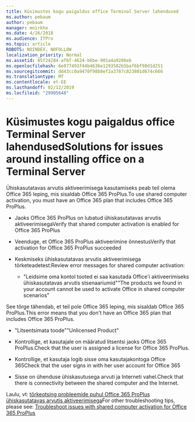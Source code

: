 ```yaml
---
title: Küsimustes kogu paigaldus office Terminal Server lahendused
ms.author: pebaum
author: pebaum
manager: mnirkhe
ms.date: 4/26/2018
ms.audience: ITPro
ms.topic: article
ROBOTS: NOINDEX, NOFOLLOW
localization_priority: Normal
ms.assetid: 85f24284-af6f-4624-b6be-901a4a9206eb
ms.openlocfilehash: 6e877493f44b4636e1293582b5baf6bf98d1d251
ms.sourcegitcommit: dd43cc0a9470f98b8ef2a3787c823801d674c666
ms.translationtype: MT
ms.contentlocale: et-EE
ms.lasthandoff: 02/12/2019
ms.locfileid: "29905648"
---
```

# <a name="solutions-for-issues-around-installing-office-on-a-terminal-server"></a><span data-ttu-id="7fb60-102">Küsimustes kogu paigaldus office Terminal Server lahendused</span><span class="sxs-lookup"><span data-stu-id="7fb60-102">Solutions for issues around installing office on a Terminal Server</span></span>

<span data-ttu-id="7fb60-103">Ühiskasutatavas arvutis aktiveerimisega kasutamiseks peab teil olema Office 365 leping, mis sisaldab Office 365 ProPlus.</span><span class="sxs-lookup"><span data-stu-id="7fb60-103">To use shared computer activation, you must have an Office 365 plan that includes Office 365 ProPlus.</span></span>
  
- <span data-ttu-id="7fb60-104">Jaoks Office 365 ProPlus on lubatud ühiskasutatavas arvutis aktiveerimisega</span><span class="sxs-lookup"><span data-stu-id="7fb60-104">Verify that shared computer activation is enabled for Office 365 ProPlus</span></span>
    
- <span data-ttu-id="7fb60-105">Veenduge, et Office 365 ProPlus aktiveerimine õnnestus</span><span class="sxs-lookup"><span data-stu-id="7fb60-105">Verify that activation for Office 365 ProPlus succeeded</span></span>
    
- <span data-ttu-id="7fb60-106">Keskmiseks ühiskasutatavas arvutis aktiveerimisega tõrketeadetest:</span><span class="sxs-lookup"><span data-stu-id="7fb60-106">Review error messages for shared computer activation:</span></span>
    
  - <span data-ttu-id="7fb60-107">"Leidsime oma kontol tooted ei saa kasutada Office'i aktiveerimiseks ühiskasutatavas arvutis stsenaariumid"</span><span class="sxs-lookup"><span data-stu-id="7fb60-107">"The products we found in your account cannot be used to activate Office in shared computer scenarios"</span></span>
  
<span data-ttu-id="7fb60-108">See tõrge tähendab, et teil pole Office 365 leping, mis sisaldab Office 365 ProPlus.</span><span class="sxs-lookup"><span data-stu-id="7fb60-108">This error means that you don't have an Office 365 plan that includes Office 365 ProPlus.</span></span>
    
  - <span data-ttu-id="7fb60-109">"Litsentsimata toode"</span><span class="sxs-lookup"><span data-stu-id="7fb60-109">"Unlicensed Product"</span></span>
    
  - <span data-ttu-id="7fb60-110">Kontrollige, et kasutajale on määratud litsentsi jaoks Office 365 ProPlus.</span><span class="sxs-lookup"><span data-stu-id="7fb60-110">Check that the user is assigned a license for Office 365 ProPlus.</span></span>
    
  - <span data-ttu-id="7fb60-111">Kontrollige, et kasutaja logib sisse oma kasutajakontoga Office 365</span><span class="sxs-lookup"><span data-stu-id="7fb60-111">Check that the user signs in with her user account for Office 365</span></span>
    
  - <span data-ttu-id="7fb60-112">Sisse on ühenduse ühiskasutusega arvuti ja Interneti vahel.</span><span class="sxs-lookup"><span data-stu-id="7fb60-112">Check that there is connectivity between the shared computer and the Internet.</span></span>
    
<span data-ttu-id="7fb60-113">Laulu, vt: [tõrkeotsing probleemide puhul Office 365 ProPlus ühiskasutatavas arvutis aktiveerimisega](https://docs.microsoft.com/DeployOffice/troubleshoot-issues-with-shared-computer-activation-for-office-365-proplus)</span><span class="sxs-lookup"><span data-stu-id="7fb60-113">For other troubleshooting tips, please see: [Troubleshoot issues with shared computer activation for Office 365 ProPlus](https://docs.microsoft.com/DeployOffice/troubleshoot-issues-with-shared-computer-activation-for-office-365-proplus)</span></span>
  

